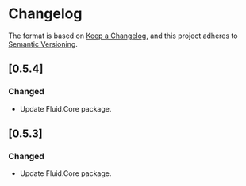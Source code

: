 # Changelog

The format is based on [Keep a Changelog](https://keepachangelog.com/en/1.0.0/), and this project adheres to [Semantic Versioning](https://semver.org/spec/v2.0.0.html).

## [0.5.4]

### Changed

- Update Fluid.Core package.

## [0.5.3]

### Changed

- Update Fluid.Core package.
